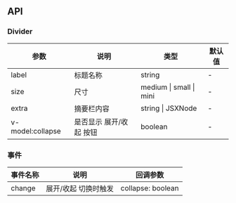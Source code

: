 ## API

### Divider

| 参数             | 说明                    | 类型                    | 默认值 |
| ---------------- | ----------------------- | ----------------------- | ------ |
| label            | 标题名称                | string                  | -      |
| size             | 尺寸                    | medium \| small \| mini | -      |
| extra            | 摘要栏内容              | string \| JSXNode       | -      |
| v-model:collapse | 是否显示 展开/收起 按钮 | boolean                 | -      |

### 事件

| 事件名称 | 说明                 | 回调参数          |
| -------- | -------------------- | ----------------- |
| change   | 展开/收起 切换时触发 | collapse: boolean |
